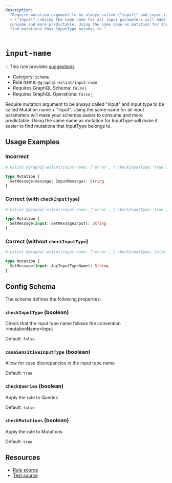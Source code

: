 ```yaml
---
description:
  "Require mutation argument to be always called \"input\" and input type to be called Mutation name
  + \"Input\".\nUsing the same name for all input parameters will make your schemas easier to
  consume and more predictable. Using the same name as mutation for InputType will make it easier to
  find mutations that InputType belongs to."
---
```


# `input-name`

💡 This rule provides
[suggestions](https://eslint.org/docs/developer-guide/working-with-rules#providing-suggestions)

- Category: `Schema`
- Rule name: `@graphql-eslint/input-name`
- Requires GraphQL Schema: `false`
  [ℹ️](/docs/getting-started#extended-linting-rules-with-graphql-schema)
- Requires GraphQL Operations: `false`
  [ℹ️](/docs/getting-started#extended-linting-rules-with-siblings-operations)

Require mutation argument to be always called "input" and input type to be called Mutation name +
"Input". Using the same name for all input parameters will make your schemas easier to consume and
more predictable. Using the same name as mutation for InputType will make it easier to find
mutations that InputType belongs to.

## Usage Examples

### Incorrect

```graphql
# eslint @graphql-eslint/input-name: ['error', { checkInputType: true }]

type Mutation {
  SetMessage(message: InputMessage): String
}
```

### Correct (with `checkInputType`)

```graphql
# eslint @graphql-eslint/input-name: ['error', { checkInputType: true }]

type Mutation {
  SetMessage(input: SetMessageInput): String
}
```

### Correct (without `checkInputType`)

```graphql
# eslint @graphql-eslint/input-name: ['error', { checkInputType: false }]

type Mutation {
  SetMessage(input: AnyInputTypeName): String
}
```

## Config Schema

The schema defines the following properties:

### `checkInputType` (boolean)

Check that the input type name follows the convention \<mutationName>Input

Default: `false`

### `caseSensitiveInputType` (boolean)

Allow for case discrepancies in the input type name

Default: `true`

### `checkQueries` (boolean)

Apply the rule to Queries

Default: `false`

### `checkMutations` (boolean)

Apply the rule to Mutations

Default: `true`

## Resources

- [Rule source](https://github.com/B2o5T/graphql-eslint/tree/master/packages/plugin/src/rules/input-name.ts)
- [Test source](https://github.com/B2o5T/graphql-eslint/tree/master/packages/plugin/__tests__/input-name.spec.ts)
